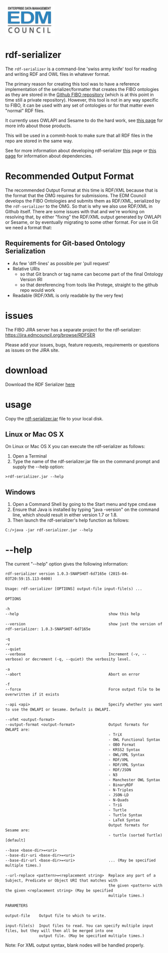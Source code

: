 ![EDM Council Logo](etc/image/edmc-logo.jpg)

# rdf-serializer

The `rdf-serializer` is a command-line 'swiss army knife' tool for reading and writing RDF and OWL files in whatever format.

The primary reason for creating this tool was to have a reference implementation of the serializer/formatter that 
creates the FIBO ontologies as they are stored in the [Github FIBO repository](https://github.com/edmcouncil/fibo) 
(which is at this point in time still a private repository). However, this tool is not in any way specific to FIBO, 
it can be used with any set of ontologies or for that matter even "normal" RDF files.

It currently uses OWLAPI and Sesame to do the hard work, see [this page](docs/dependencies.md) for more info about those products.

This will be used in a commit-hook to make sure that all RDF files in the repo are stored in the same way.

See for more information about developing rdf-serializer [this](docs/develop.md) page or [this page](docs/dependencies.md) for information about dependencies.

# Recommended Output Format

The recommended Output Format at this time is RDF/XML because that is the format that the OMG requires for submissions. 
The EDM Council develops the FIBO Ontologies and submits them as RDF/XML, serialized by the `rdf-serializer` to the OMG. 
So that is why we also use RDF/XML in Github itself. There are some issues with that and we're working on resolving that, 
by either "fixing" the RDF/XML output generated by OWLAPI or Sesame, or by eventually migrating to some other format. 
For use in Git we need a format that:

## Requirements for Git-based Ontology Serialization

- As few 'diff-lines' as possible per 'pull request'
- Relative URIs
  - so that Git branch or tag name can become part of the final Ontology Version IRI
  - so that dereferencing from tools like Protege, straight to the github repo would work
- Readable (RDF/XML is only readable by the very few)

# issues

The FIBO JIRA server has a separate project for the rdf-serializer: https://jira.edmcouncil.org/browse/RDFSER

Please add your issues, bugs, feature requests, requirements or questions as issues on the JIRA site.

# download

Download the RDF Serializer [here](https://jenkins.edmcouncil.org/job/rdf-serializer-build/lastSuccessfulBuild/artifact/target/scala-2.11/rdf-serializer.jar)

# usage

Copy the [rdf-serializer.jar](https://jenkins.edmcouncil.org/job/rdf-serializer-build/lastSuccessfulBuild/artifact/target/scala-2.11/rdf-serializer.jar) file to your local disk.

## Linux or Mac OS X

On Linux or Mac OS X you can execute the rdf-serializer
as follows:

1. Open a Terminal
2. Type the name of the rdf-serializer.jar file on the command prompt and supply the --help option:
```
>rdf-serializer.jar --help
```

## Windows

1. Open a Command Shell by going to the Start menu and type cmd.exe
2. Ensure that Java is installed by typing "java -version" on the command line, which should result in
   either version 1.7 or 1.8.
3. Then launch the rdf-serializer's help function as follows:
```
C:/>java -jar rdf-serializer.jar --help
```

# --help

The current "--help" option gives the following information:

```
rdf-serializer version 1.0.3-SNAPSHOT-6d7165e (2015-04-03T20:59:15.113-0400)

Usage: rdf-serializer [OPTIONS] output-file input-file(s) ...

OPTIONS

-h
--help                                        show this help

--version                                     show just the version of rdf-serializer: 1.0.3-SNAPSHOT-6d7165e

-q
-v
--quiet
--verbose                                     Increment (-v, --verbose) or decrement (-q, --quiet) the verbosity level.

-a
--abort                                       Abort on error

-f
--force                                       Force output file to be overwritten if it exists

--api <api>                                   Specify whether you want to use the OWLAPI or Sesame. Default is OWLAPI.

--ofmt <output-format>
--output-format <output-format>               Output formats for OWLAPI are:
                                              - TriX
                                              - OWL Functional Syntax
                                              - OBO Format
                                              - KRSS2 Syntax
                                              - OWL/XML Syntax
                                              - RDF/XML
                                              - RDF/XML Syntax
                                              - RDF/JSON
                                              - N3
                                              - Manchester OWL Syntax
                                              - BinaryRDF
                                              - N-Triples
                                              - JSON-LD
                                              - N-Quads
                                              - TriG
                                              - Turtle
                                              - Turtle Syntax
                                              - LaTeX Syntax
                                              Output formats for Sesame are:
                                              - turtle (sorted Turtle) [default]

--base <base-dir>=<uri>
--base-dir-uri <base-dir>=<uri>
--base-dir-url <base-dir>=<uri>               ... (May be specified multiple times.)

--url-replace <pattern>=<replacement string>  Replace any part of a Subject, Predicate or Object URI that matches with
                                              the given <pattern> with the given <replacement string> (May be specified
                                              multiple times.)

PARAMETERS

output-file    Output file to which to write.

input-file(s)  Input files to read. You can specify multiple input files, but they will then all be merged into one
               output file. (May be specified multiple times.)
```

Note: For XML output syntax, blank nodes will be handled properly.
